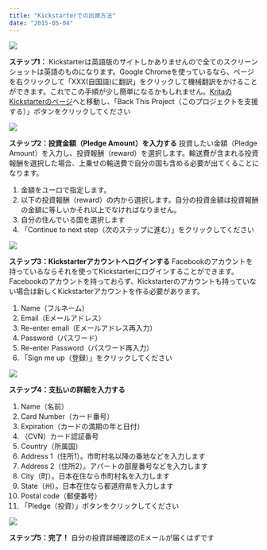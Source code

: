 ```yaml
---
title: "Kickstarterでの出資方法"
date: "2015-05-04"
---
```


![](/images/pages/how-to-back-1.jpg)

**ステップ1：** Kickstarterは英語版のサイトしかありませんので全てのスクリーンショットは英語のものになります。Google Chromeを使っているなら、ページを右クリックして「XXX(自国語)に翻訳」をクリックして機械翻訳をかけることができます。これでこの手順が少し簡単になるかもしれません。[KritaのKickstarterのページ](http://www.kickstarter.com/)へと移動し、「Back This Project（このプロジェクトを支援する）」ボタンをクリックしてください

![](/images/pages/how-to-back-2.jpg)

**ステップ2：投資金額（Pledge Amount）を入力する** 投資したい金額（Pledge Amount）を入力し、投資報酬（reward）を選択します。輸送費が含まれる投資報酬を選択した場合、上乗せの輸送費で自分の国も含める必要が出てくることになります。

1. 金額をユーロで指定します。
2. 以下の投資報酬（reward）の内から選択します。自分の投資金額は投資報酬の金額に等しいかそれ以上でなければなりません。
3. 自分の住んでいる国を選択します
4. 「Continue to next step（次のステップに進む）」をクリックしてください

![](/images/pages/sign-up-3.jpg)

**ステップ3：Kickstarterアカウントへログインする** Facebookのアカウントを持っているならそれを使ってKickstarterにログインすることができます。Facebookのアカウントを持っておらず、Kickstarterのアカウントも持っていない場合は新しくKickstarterアカウントを作る必要があります。

1. Name（フルネーム）
2. Email（Eメールアドレス）
3. Re-enter email（Eメールアドレス再入力）
4. Password（パスワード）
5. Re-enter Password（パスワード再入力）
6. 「Sign me up（登録）」をクリックしてください

![](/images/pages/how-to-back-3.jpg)

**ステップ4：支払いの詳細を入力する**

1. Name（名前）
2. Card Number（カード番号）
3. Expiration（カードの満期の年と日付）
4. （CVN）カード認証番号
5. Country（所属国）
6. Address 1（住所1）。市町村名以降の番地などを入力します
7. Address 2（住所2）。アパートの部屋番号などを入力します
8. City（町）。日本在住なら市町村名を入力します
9. State（州）。日本在住なら都道府県を入力します
10. Postal code（郵便番号）
11. 「Pledge（投資）」ボタンをクリックしてください

![](https://ksr-ugc.imgix.net/assets/003/137/183/40af373a2261bbc4203bd97fc21c8718_original.png?v=1421185067&w=700&h=&fit=max&auto=format&lossless=true&s=a5f4b0604148e060c85c4559ed881f78)

**ステップ5：完了！** 自分の投資詳細確認のEメールが届くはずです
